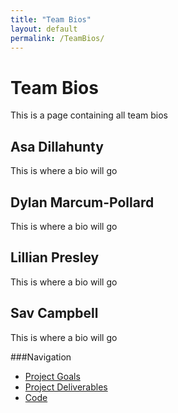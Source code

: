 ```yaml
---
title: "Team Bios"
layout: default
permalink: /TeamBios/
--- 
```

# Team Bios
This is a page containing all team bios
## Asa Dillahunty
This is where a bio will go 
## Dylan Marcum-Pollard
This is where a bio will go
## Lillian Presley
This is where a bio will go
## Sav Campbell
This is where a bio will go

###Navigation
* [Project Goals](https://ldpresley1.github.io/StraySpotter/)
* [Project Deliverables](https://ldpresley1.github.io/StraySpotter/ProjectDeliverables/)
* [Code](https://ldpresley1.github.io/StraySpotter/Code/)

